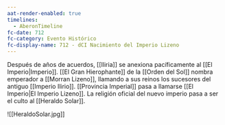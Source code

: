 ```yaml
---
aat-render-enabled: true
timelines:
  - AberonTimeline
fc-date: 712
fc-category: Evento Histórico
fc-display-name: 712 - dCI Nacimiento del Imperio Lizeno
---
```

Después de años de acuerdos, [[Iliria]]  se anexiona pacíficamente al [[El Imperio|Imperio]]. [[El Gran Hierophante]] de la [[Orden del Sol]] nombra emperador a [[Morran Lizeno]], llamando a sus reinos los sucesores del antiguo [[Imperio Ilirio]]. [[Provincia Imperial]]  pasa a llamarse [[El Imperio|El Imperio Lizeno]]. La religión oficial del nuevo imperio pasa a ser el culto al [[Heraldo Solar]].

![[HeraldoSolar.jpg]]
